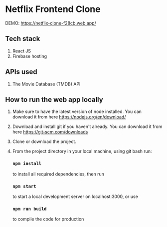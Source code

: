# Netflix Frontend Clone

DEMO: https://netflix-clone-f28cb.web.app/

## Tech stack

1. React JS
2. Firebase hosting

## APIs used

1. The Movie Database (TMDB) API

## How to run the web app locally

1. Make sure to have the latest version of node installed. You can download it from here https://nodejs.org/en/download/
2. Download and install git if you haven't already. You can download it from here https://git-scm.com/downloads
3. Clone or download the project.
4. From the project directory in your local machine, using git bash run:

    ### `npm install`
    to install all required dependencies, then run

    ### `npm start`
    to start a local development server on localhost:3000, or use

    ### `npm run build`
    to compile the code for production
